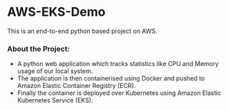 # AWS-EKS-Demo
This is an end-to-end python based project on AWS. 

### About the Project:
- A python web application which tracks statistics like CPU and Memory usage of our local system.
- The application is then containerised using Docker and pushed to Amazon Elastic Container Registry (ECR).
- Finally the container is deployed over Kubernetes using Amazon Elastic Kubernetes Service (EKS).